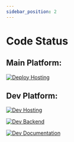 ```yaml
---
sidebar_position: 2
---
```


# Code Status

## Main Platform:

[![Deploy Hosting](https://github.com/rajanphadnis/Golf_Event_Platform/actions/workflows/main.yml/badge.svg?branch=main)](https://github.com/rajanphadnis/Golf_Event_Platform/actions/workflows/main.yml)


## Dev Platform:

[![Dev Hosting](https://github.com/rajanphadnis/Golf_Event_Platform/actions/workflows/deploy-preview.yml/badge.svg?branch=dev)](https://github.com/rajanphadnis/Golf_Event_Platform/actions/workflows/deploy-preview.yml)

[![Dev Backend](https://github.com/rajanphadnis/Golf_Event_Platform/actions/workflows/fxnDeploy.yml/badge.svg?branch=dev)](https://github.com/rajanphadnis/Golf_Event_Platform/actions/workflows/fxnDeploy.yml)

[![Dev Documentation](https://github.com/rajanphadnis/Golf_Event_Platform/actions/workflows/devDocDeploy.yml/badge.svg?branch=dev)](https://github.com/rajanphadnis/Golf_Event_Platform/actions/workflows/devDocDeploy.yml)
